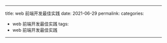 <!--
 * @Author: yaqian2
 * @Date: 2021-10-28 11:12:58
 * @LastEditors: yaqian2
 * @LastEditTime: 2021-10-28 11:14:44
 * @Description: file content
 * @FilePath: \blog\docs\书籍\web前端开发最佳实践\1. index.md
-->

---

title: web 前端开发最佳实践
date: 2021-06-29
permalink:
categories:

- web 前端开发最佳实践
  tags:
- web 前端开发最佳实践

---

